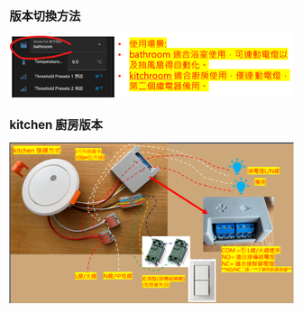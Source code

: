 ## 版本切換方法

![Mosquitto_broker](/auto_space/image/114316.png)

## kitchen 廚房版本

![Mosquitto_broker](/auto_space/image/110246.png)

